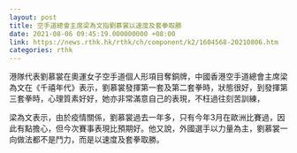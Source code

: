 ```yaml
---
layout: post
title: 空手道總會主席梁為文指劉慕裳以速度及套拳取勝
date: 2021-08-06 09:45:19.000000000 +08:00
link: https://news.rthk.hk/rthk/ch/component/k2/1604568-20210806.htm
categories: rthk
---
```


港隊代表劉慕裳在奧運女子空手道個人形項目奪銅牌，中國香港空手道總會主席梁為文在《千禧年代》表示，劉慕裳發揮第一套及第二套拳時，狀態很好，到發揮第三套拳時，心理質素好好，她亦非常滿意自己的表現，不枉過往刻苦訓練，

梁為文表示，由於疫情關係，劉慕裳過去一年多，只有今年3月在歐洲比賽過，因此有點擔心，但今次賽事表現比預期好。他又說，外國選手以力量為主，劉慕裳一向做法都不是鬥力，而是以速度及套拳取勝。
